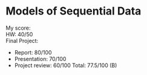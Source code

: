 # Models of Sequential Data

My score: \
HW: 40/50 \
Final Project: 
+ Report: 80/100
+ Presentation: 70/100
+ Project review: 60/100
Total: 77.5/100 (B)
